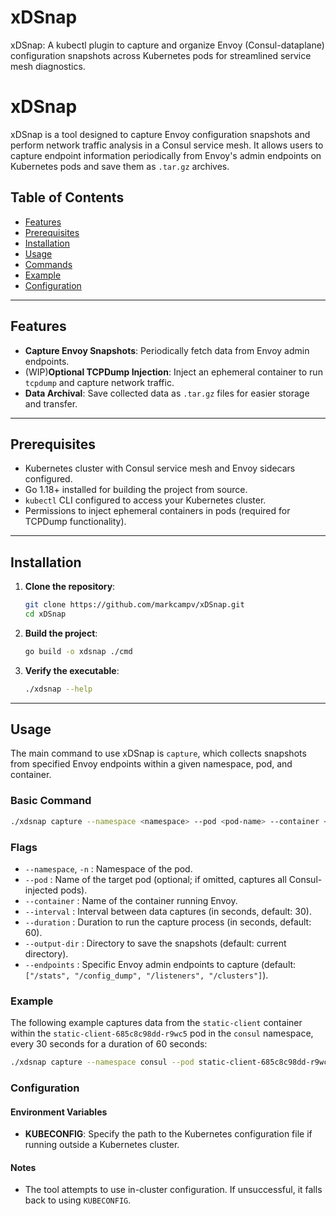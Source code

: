 # xDSnap
xDSnap: A kubectl plugin to capture and organize Envoy (Consul-dataplane) configuration snapshots across Kubernetes pods for streamlined service mesh diagnostics.

# xDSnap

xDSnap is a tool designed to capture Envoy configuration snapshots and perform network traffic analysis in a Consul service mesh. It allows users to capture endpoint information periodically from Envoy's admin endpoints on Kubernetes pods and save them as `.tar.gz` archives. 

## Table of Contents

- [Features](#features)
- [Prerequisites](#prerequisites)
- [Installation](#installation)
- [Usage](#usage)
- [Commands](#commands)
- [Example](#example)
- [Configuration](#configuration)

---

## Features

- **Capture Envoy Snapshots**: Periodically fetch data from Envoy admin endpoints.
- (WIP)**Optional TCPDump Injection**: Inject an ephemeral container to run `tcpdump` and capture network traffic. 
- **Data Archival**: Save collected data as `.tar.gz` files for easier storage and transfer.

---

## Prerequisites

- Kubernetes cluster with Consul service mesh and Envoy sidecars configured.
- Go 1.18+ installed for building the project from source.
- `kubectl` CLI configured to access your Kubernetes cluster.
- Permissions to inject ephemeral containers in pods (required for TCPDump functionality).

---

## Installation

1. **Clone the repository**:
    ```bash
    git clone https://github.com/markcampv/xDSnap.git
    cd xDSnap
    ```

2. **Build the project**:
    ```bash
    go build -o xdsnap ./cmd
    ```

3. **Verify the executable**:
    ```bash
    ./xdsnap --help
    ```

---

## Usage

The main command to use xDSnap is `capture`, which collects snapshots from specified Envoy endpoints within a given namespace, pod, and container.

### Basic Command
```bash
./xdsnap capture --namespace <namespace> --pod <pod-name> --container <container-name>
```

### Flags

- `--namespace`, `-n` : Namespace of the pod.
- `--pod` : Name of the target pod (optional; if omitted, captures all Consul-injected pods).
- `--container` : Name of the container running Envoy.
- `--interval` : Interval between data captures (in seconds, default: 30).
- `--duration` : Duration to run the capture process (in seconds, default: 60).
- `--output-dir` : Directory to save the snapshots (default: current directory).
- `--endpoints` : Specific Envoy admin endpoints to capture (default: `["/stats", "/config_dump", "/listeners", "/clusters"]`).

### Example

The following example captures data from the `static-client` container within the `static-client-685c8c98dd-r9wc5` pod in the `consul` namespace, every 30 seconds for a duration of 60 seconds:

```bash
./xdsnap capture --namespace consul --pod static-client-685c8c98dd-r9wc5 --container static-client --interval 30 --duration 60
```


### Configuration

#### Environment Variables
- **KUBECONFIG**: Specify the path to the Kubernetes configuration file if running outside a Kubernetes cluster.

#### Notes
- The tool attempts to use in-cluster configuration. If unsuccessful, it falls back to using `KUBECONFIG`.
